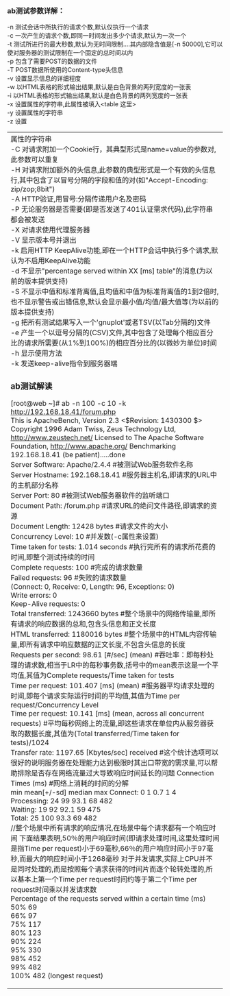 ### ab测试参数详解：  
-n 测试会话中所执行的请求个数,默认仅执行一个请求  
-c 一次产生的请求个数,即同一时间发出多少个请求,默认为一次一个  
-t 测试所进行的最大秒数,默认为无时间限制....其内部隐含值是[-n 50000],它可以使对服务器的测试限制在一个固定的总时间以内  
-p 包含了需要POST的数据的文件  
-T POST数据所使用的Content-type头信息  
-v 设置显示信息的详细程度  
-w 以HTML表格的形式输出结果,默认是白色背景的两列宽度的一张表  
-i 以HTML表格的形式输出结果,默认是白色背景的两列宽度的一张表  
-x 设置<table>属性的字符串,此属性被填入<table 这里>  
-y 设置<tr>属性的字符串  
-z 设置<td>属性的字符串  
-C 对请求附加一个Cookie行，其典型形式是name=value的参数对,此参数可以重复  
-H 对请求附加额外的头信息,此参数的典型形式是一个有效的头信息行,其中包含了以冒号分隔的字段和值的对(如"Accept-Encoding: zip/zop;8bit")  
-A HTTP验证,用冒号:分隔传递用户名及密码  
-P 无论服务器是否需要(即是否发送了401认证需求代码),此字符串都会被发送  
-X 对请求使用代理服务器  
-V 显示版本号并退出  
-k 启用HTTP KeepAlive功能,即在一个HTTP会话中执行多个请求,默认为不启用KeepAlive功能  
-d 不显示"percentage served within XX [ms] table"的消息(为以前的版本提供支持)  
-S 不显示中值和标准背离值,且均值和中值为标准背离值的1到2倍时,也不显示警告或出错信息,默认会显示最小值/均值/最大值等(为以前的版本提供支持)  
-g 把所有测试结果写入一个'gnuplot'或者TSV(以Tab分隔的)文件  
-e 产生一个以逗号分隔的(CSV)文件,其中包含了处理每个相应百分比的请求所需要(从1%到100%)的相应百分比的(以微妙为单位)时间  
-h 显示使用方法  
-k 发送keep-alive指令到服务器端  
### ab测试解读
[root@web ~]# ab -n 100 -c 10 -k http://192.168.18.41/forum.php  
This is ApacheBench, Version 2.3 <$Revision: 1430300 $>    Copyright 1996 Adam Twiss, Zeus Technology Ltd, http://www.zeustech.net/
Licensed to The Apache Software Foundation, http://www.apache.org/
Benchmarking 192.168.18.41 (be patient).....done  
Server Software:        Apache/2.4.4 #被测试Web服务软件名称   
Server Hostname:        192.168.18.41 #服务器主机名,即请求的URL中的主机部分名称    
Server Port:            80 #被测试Web服务器软件的监听端口  
Document Path:          /forum.php #请求URL的绝问文件路径,即请求的资源   
Document Length:        12428 bytes #请求文件的大小  
Concurrency Level:      10 #并发数(-c属性来设置)   
Time taken for tests:   1.014 seconds #执行完所有的请求所花费的时间,即整个测试持续的时间    
Complete requests:      100 #完成的请求数量    
Failed requests:        96 #失败的请求数量    
   (Connect: 0, Receive: 0, Length: 96, Exceptions: 0)  
Write errors:           0  
Keep-Alive requests:    0  
Total transferred:      1243660 bytes #整个场景中的网络传输量,即所有请求的响应数据的总和,包含头信息和正文长度  
HTML transferred:       1180016 bytes #整个场景中的HTML内容传输量,即所有请求中响应数据的正文长度,不包含头信息的长度  
Requests per second:    98.61 [#/sec] (mean) #吞吐率：即每秒处理的请求数,相当于LR中的每秒事务数,括号中的mean表示这是一个平均值,其值为Complete requests/Time taken for tests  
Time per request:       101.407 [ms] (mean) #服务器平均请求处理的时间,即每个请求实际运行时间的平均值,其值为Time per request/Concurrency Level  
Time per request:       10.141 [ms] (mean, across all concurrent requests) #平均每秒网络上的流量,即这些请求在单位内从服务器获取的数据长度,其值为(Total transferred/Time taken for tests)/1024  
Transfer rate:          1197.65 [Kbytes/sec] received  #这个统计选项可以很好的说明服务器在处理能力达到极限时其出口带宽的需求量,可以帮助排除是否存在网络流量过大导致响应时间延长的问题
Connection Times (ms) #网络上消耗的时间的分解  
              min  mean[+/-sd] median   max 
Connect:        0    1   0.7      1       4  
Processing:    24   99  93.1     68     482  
Waiting:       19   92  92.1     59     475  
Total:         25  100  93.3     69     482  
//整个场景中所有请求的响应情况,在场景中每个请求都有一个响应时间
下面结果表明,50％的用户响应时间(即请求处理时间,这里处理时间是指Time per request)小于69毫秒,66％的用户响应时间小于97毫秒,而最大的响应时间小于1268毫秒
对于并发请求,实际上CPU并不是同时处理的,而是按照每个请求获得的时间片而逐个轮转处理的,所以基本上第一个Time per request时间约等于第二个Time per request时间乘以并发请求数  
Percentage of the requests served within a certain time (ms) 
  50%     69  
  66%     97  
  75%    117  
  80%    123  
  90%    224  
  95%    330  
  98%    452  
  99%    482  
 100%    482 (longest request)   